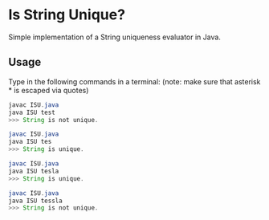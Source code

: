 # Is String Unique?
Simple implementation of a String uniqueness evaluator in Java.

## Usage
Type in the following commands in a terminal:
(note: make sure that asterisk * is escaped via quotes)

```java
javac ISU.java
java ISU test 
>>> String is not unique.

javac ISU.java
java ISU tes 
>>> String is unique.

javac ISU.java
java ISU tesla 
>>> String is unique.

javac ISU.java
java ISU tessla 
>>> String is not unique.

```
